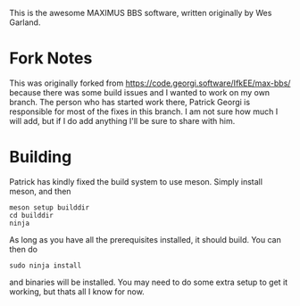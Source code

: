 This is the awesome MAXIMUS BBS software, written originally by Wes Garland.

# Fork Notes

This was originally forked from https://code.georgi.software/IfkEE/max-bbs/ because there was some build issues and I wanted to work on my own branch. The person who has started work there, Patrick Georgi is responsible for most of the fixes in this branch. I am not sure how much I will add, but if I do add anything I'll be sure to share with him.

# Building

Patrick has kindly fixed the build system to use meson. Simply install meson, and then

```
meson setup builddir
cd builddir
ninja
```

As long as you have all the prerequisites installed, it should build. You can then do

```
sudo ninja install
```

and binaries will be installed. You may need to do some extra setup to get it working, but thats all I know for now.


